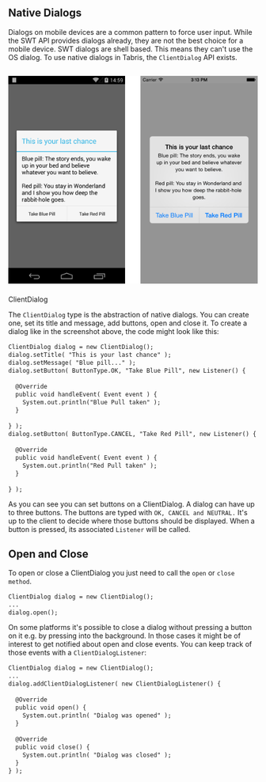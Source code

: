 ## Native Dialogs

Dialogs on mobile devices are a common pattern to force user input. While the SWT API provides dialogs already, they are not the best choice for a mobile device. SWT dialogs are shell based. This means they can't use the OS dialog. To use native dialogs in Tabris, the `ClientDialog` API exists.

## ![](images/dialogs.png)

ClientDialog

The `ClientDialog` type is the abstraction of native dialogs. You can create one, set its title and message, add buttons, open and close it. To create a dialog like in the screenshot above, the code might look like this:

```
ClientDialog dialog = new ClientDialog();
dialog.setTitle( "This is your last chance" );
dialog.setMessage( "Blue pill..." );
dialog.setButton( ButtonType.OK, "Take Blue Pill", new Listener() {

  @Override
  public void handleEvent( Event event ) {
    System.out.println("Blue Pull taken" );
  }

} );
dialog.setButton( ButtonType.CANCEL, "Take Red Pill", new Listener() {

  @Override
  public void handleEvent( Event event ) {
    System.out.println("Red Pull taken" );
  }

} );
```

As you can see you can set buttons on a ClientDialog. A dialog can have up to three buttons. The buttons are typed with `OK, CANCEL and NEUTRAL.` It's up to the client to decide where those buttons should be displayed. When a button is pressed, its associated `Listener` will be called.

## Open and Close

To open or close a ClientDialog you just need to call the `open` or `close method`.

```
ClientDialog dialog = new ClientDialog();
...
dialog.open();
```

On some platforms it's possible to close a dialog without pressing a button on it e.g. by pressing into the background. In those cases it might be of interest to get notified about open and close events. You can keep track of those events with a `ClientDialogListener`:

```
ClientDialog dialog = new ClientDialog();
...
dialog.addClientDialogListener( new ClientDialogListener() {

  @Override
  public void open() {
    System.out.println( "Dialog was opened" );
  }

  @Override
  public void close() {
    System.out.println( "Dialog was closed" );
  }
} );
```
